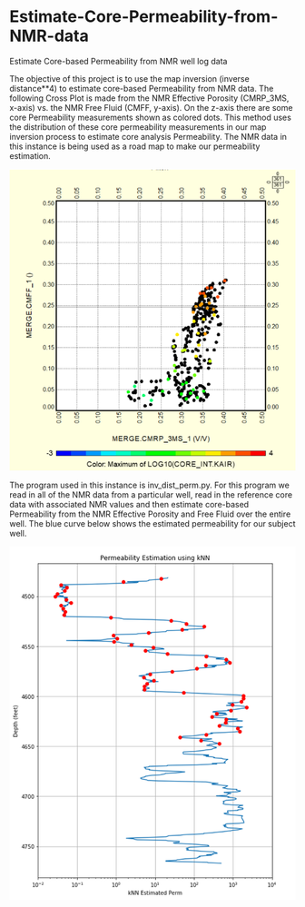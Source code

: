 # Estimate-Core-Permeability-from-NMR-data
Estimate Core-based Permeability from NMR well log data

The objective of this project is to use the map inversion (inverse distance**4) to estimate core-based Permeability from NMR data. The following Cross Plot is made from the NMR Effective Porosity (CMRP_3MS, x-axis) vs. the NMR Free Fluid (CMFF, y-axis).  On the z-axis there are some core Permeability measurements shown as colored dots. This method uses the distribution of these core permeability measurements in our map inversion process to estimate core analysis Permeability.  The NMR data in this instance is being used as a road map to make our permeability estimation.

![TS_Image](NMR.png)

The program used in this instance is inv_dist_perm.py. For this program we read in all of the NMR data from a particular well, read in the reference core data with associated NMR values and then estimate core-based Permeability from the NMR Effective Porosity and Free Fluid over the entire well.  The blue curve below shows the estimated permeability for our subject well. 

![Summary_Image](PermEstimate.png) 
